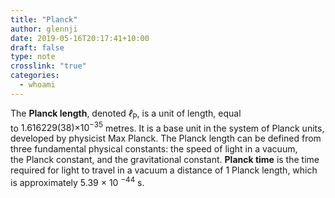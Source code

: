 ```yaml
---
title: "Planck"
author: glennji
date: 2019-05-16T20:17:41+10:00
draft: false
type: note
crosslink: "true"
categories:
  - whoami
---
```

The <b>Planck length</b>, denoted <span class="texhtml"><var>ℓ</var><sub>P</sub></span>, is a unit of length, equal to <span class="nowrap">1.616229(38)×10<sup>−35</sup></span> metres. It is a base unit in the system of Planck units, developed by physicist Max Planck. The Planck length can be defined from three fundamental physical constants: the speed of light in a vacuum, the Planck constant, and the gravitational constant.
<strong>Planck time</strong> is the time required for light to travel in a vacuum a distance of 1 Planck length, which is approximately 5.39 × 10 <sup>−44</sup> s.
